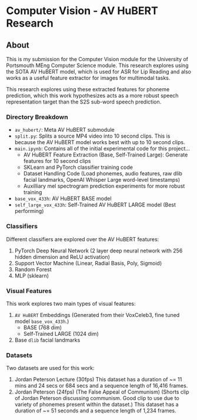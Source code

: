 # Computer Vision - AV HuBERT Research

## About

This is my submission for the Computer Vision module for the University
of Portsmouth MEng Computer Science module. This research explores using
the SOTA AV HuBERT model, which is used for ASR for Lip Reading and also
works as a useful feature extractor for images for multimodal tasks.

This research explores using these extracted features for phoneme prediction,
which this work hypothesizes acts as a more robust speech representation
target than the S2S sub-word speech prediction.

### Directory Breakdown

- `av_hubert/`: Meta AV HuBERT submodule
- `split.py`: Splits a source MP4 video into 10 second clips. This is because
  the AV HuBERT model works best with up to 10 second clips.
- `main.ipynb`: Contains all of the initial experimental code for this project...
  - AV HuBERT Feature Extraction (Base, Self-Trained Large): Generate features
    for 10 second clips
  - SKLearn and PyTorch classifier training code
  - Dataset Handling Code (Load phonemes, audio features, raw dlib facial
    landmarks, OpenAI Whisper Large word-level timestamps)
  - Auxilliary mel spectrogram prediction experiments for more robust training
- `base_vox_433h`: AV HuBERT BASE model
- `self_large_vox_433h`: Self-Trained AV HuBERT LARGE model (Best performing)

<!-- ### GPT-4 Phoneme "Beam Search"

The work also explores using GPT4 as a form of phoneme beam search. This
work hypothesizes that GPT4's ability to compose phonemes together into
sensible sentences based on GPT4's large training dataset and ability
to contextually understand phonemes and generate plausable sentences
gives it an advantage over existing methods. -->

### Classifiers

Different classifiers are explored over the AV HuBERT features:
1. PyTorch Deep Neural Network (2 layer deep neural network with 256 hidden dimension
   and ReLU activation)
2. Support Vector Machine (Linear, Radial Basis, Poly, Sigmoid)
3. Random Forest
4. MLP (sklearn)

### Visual Features

This work explores two main types of visual features:
1. `AV HuBERT` Embeddings (Generated from their VoxCeleb3, 
   fine tuned model `base_vox_433h`.)
   - BASE  (768 dim)
   - Self-Trained LARGE (1024 dim)
2. Base `dlib` facial landmarks

### Datasets

Two datasets are used for this work:
<!--
1. VoxCeleb (This is a standard dataset used in Lip Reading research as it
   contains many videos with the lips of celebrities speaking clearly visible.
   LRS3 is also considered, but not explored in this work as written consent
   needs to be obtained before using this dataset for research.).
   As the AV HuBERT model used in this work has been fine tuned on this dataset,
   only the test set portion of this dataset is used for evaluation for fairness.
   VoxCeleb2 was considered at first, but the audio visual dataset is restricted
   and requires a password.
-->
1. Jordan Peterson Lecture (30fps)
   This dataset has a duration of ~= 11 mins and 24 secs or 684 secs and a sequence length of
   16,416 frames.
2. Jordan Peterson (24fps) (The False Appeal of Communism) (Shorts clip of Jordan Peterson discussing
   communism. Good clip to use due to variety of phonemes present within the
   dataset.)
   This dataset has a duration of ~= 51 seconds and a sequence length of 1,234 frames.
<!--
3. Personal Dataset (This is a personal dataset used for initial experiments
   with a mixture of celebrities speaking, with the videos being chosen for
   the varieties of phonemes expressed during the videos.)
-->